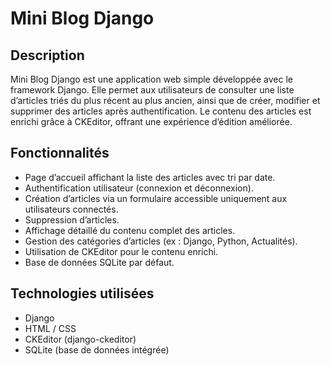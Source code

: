 # Mini Blog Django

## Description

Mini Blog Django est une application web simple développée avec le framework Django. Elle permet aux utilisateurs de consulter une liste d’articles triés du plus récent au plus ancien, ainsi que de créer, modifier et supprimer des articles après authentification. Le contenu des articles est enrichi grâce à CKEditor, offrant une expérience d’édition améliorée.

## Fonctionnalités

- Page d’accueil affichant la liste des articles avec tri par date.
- Authentification utilisateur (connexion et déconnexion).
- Création d’articles via un formulaire accessible uniquement aux utilisateurs connectés.
- Suppression d’articles.
- Affichage détaillé du contenu complet des articles.
- Gestion des catégories d’articles (ex : Django, Python, Actualités).
- Utilisation de CKEditor pour le contenu enrichi.
- Base de données SQLite par défaut.

## Technologies utilisées

- Django
- HTML / CSS
- CKEditor (django-ckeditor)
- SQLite (base de données intégrée)

